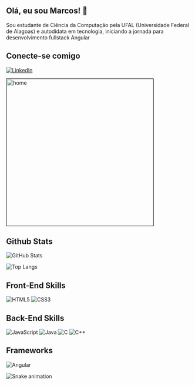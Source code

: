 ## Olá, eu sou Marcos! 🖖
<p>Sou estudante de Ciência da Computação pela UFAL (Universidade Federal de Alagoas) e autodidata em tecnologia, iniciando a jornada para desenvolvimento fullstack Angular</p>

## Conecte-se comigo 
[![LinkedIn](https://img.shields.io/badge/LinkedIn-000?style=for-the-badge&logo=linkedin&logoColor=B58D31)](https://www.linkedin.com/in/marcos-melo-dos-santos-b56290139/)

<div style="display: inline-block;">
    <img width="400px" border="1px solid" align="center" src="https://media.discordapp.net/attachments/784229787492679690/1084574595757133834/Screenshot_20230312-173318-010.png" alt="home">
</div><br>

## Github Stats

![GitHub Stats](https://github-readme-stats.vercel.app/api?username=TheMarksan&theme=transparent&bg_color=000&border_color=B58D31&show_icons=true&icon_color=B58D31&title_color=B58D31&text_color=fff&hide_title=true&hide=stars)

![Top Langs](https://github-readme-stats-git-masterrstaa-rickstaa.vercel.app/api/top-langs/?username=TheMarksan&bg_color=000&border_color=B58D31&title_color=E94D5F&text_color=FFF&hide_title=true&hide=stars&layout=compact)

## Front-End Skills
![HTML5](https://img.shields.io/badge/HTML5-000?style=for-the-badge&logo=html5&logoColor=B58D31)
![CSS3](https://img.shields.io/badge/CSS3-000?style=for-the-badge&logo=css3&logoColor=B58D31)


## Back-End Skills
![JavaScript](https://img.shields.io/badge/JavaScript-000?style=for-the-badge&logo=javascript&logoColor=B58D31)
![Java](https://img.shields.io/badge/Java-000?style=for-the-badge&logo=java&logoColor=B58D31)
![C](https://img.shields.io/badge/C-000?style=for-the-badge&logo=c&logoColor=B58D31)
![C++](https://img.shields.io/badge/C%2B%2B-000?style=for-the-badge&logo=c%2B%2B&logoColor=B58D31)

## Frameworks
![Angular](https://img.shields.io/badge/Angular-000?style=for-the-badge&logo=angular&logoColor=C3002F)

![Snake animation](https://github.com/TheMarksan/TheMarksan/blob/output/github-contribution-grid-snake.svg)
